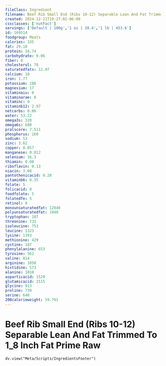 ```yaml
---
fileClass: Ingredient
filename: Beef Rib Small End (Ribs 10-12) Separable Lean And Fat Trimmed To 1_8 Inch Fat Prime Raw
created: 2024-12-21T19:27:02-06:00
cssclasses: ['nutFact']
servings: ['Default | 100g','1 oz | 28.4','1 lb | 453.6']
id: 169514
foodgroup: Meats
calories: 335
fat: 29.18
protein: 16.74
carbohydrate: 0.06
fiber: 0
cholesterol: 70
saturatedfats: 12.07
calcium: 10
iron: 1.77
potassium: 286
magnesium: 17
vitaminaiu: 0
vitaminarae: 0
vitaminc: 0
vitaminb12: 2.97
netcarbs: 0.06
water: 53.22
omega3s: 320
omega6s: 680
pralscore: 7.511
phosphorus: 160
sodium: 53
zinc: 3.62
copper: 0.057
manganese: 0.012
selenium: 16.3
thiamin: 0.08
riboflavin: 0.13
niacin: 3.08
pantothenicacid: 0.28
vitaminb6: 0.35
folate: 5
folicacid: 0
foodfolate: 5
folatedfe: 5
retinol: 0
monounsaturatedfat: 12840
polyunsaturatedfat: 1040
tryptophan: 187
threonine: 731
isoleucine: 753
leucine: 1323
lysine: 1393
methionine: 429
cystine: 187
phenylalanine: 653
tyrosine: 562
valine: 814
arginine: 1058
histidine: 573
alanine: 1010
asparticacid: 1529
glutamicacid: 2515
glycine: 913
proline: 739
serine: 640
200calorieweight: 59.701
---
```


# Beef Rib Small End (Ribs 10-12) Separable Lean And Fat Trimmed To 1_8 Inch Fat Prime Raw

```dataviewjs
dv.view("Meta/Scripts/IngredientsFooter")
```